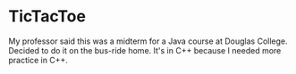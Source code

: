 # TicTacToe
My professor said this was a midterm for a Java course at Douglas College. Decided to do it on the bus-ride home. It's in C++ because I needed more practice in C++. 
